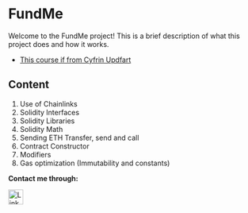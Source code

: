 # FundMe

Welcome to the FundMe project! This is a brief description of what this project does and how it works.

- [This course if from Cyfrin Updfart](https://updraft.cyfrin.io/)

## Content 

1. Use of Chainlinks
2. Solidity Interfaces
3. Solidity Libraries
4. Solidity Math
5. Sending ETH Transfer, send and call
6. Contract Constructor
7. Modifiers
8. Gas optimization (Immutability and constants)


**Contact me through:**

<a href="https://www.linkedin.com/in/vahagnc/" target="_blank">
  <img src="https://upload.wikimedia.org/wikipedia/commons/c/ca/LinkedIn_logo_initials.png" alt="LinkedIn Logo" width="30" />
</a>
